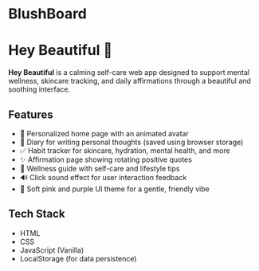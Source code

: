 # BlushBoard
# Hey Beautiful 💖

**Hey Beautiful** is a calming self-care web app designed to support mental wellness, skincare tracking, and daily affirmations through a beautiful and soothing interface.

## Features

- 💖 Personalized home page with an animated avatar
- 📔 Diary for writing personal thoughts (saved using browser storage)
- ✅ Habit tracker for skincare, hydration, mental health, and more
- ✨ Affirmation page showing rotating positive quotes
- 🌿 Wellness guide with self-care and lifestyle tips
- 🔊 Click sound effect for user interaction feedback
- 🎨 Soft pink and purple UI theme for a gentle, friendly vibe

## Tech Stack

- HTML
- CSS
- JavaScript (Vanilla)
- LocalStorage (for data persistence)
